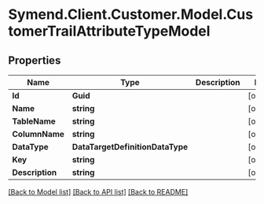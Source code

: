 # Symend.Client.Customer.Model.CustomerTrailAttributeTypeModel

## Properties

Name | Type | Description | Notes
------------ | ------------- | ------------- | -------------
**Id** | **Guid** |  | [optional] 
**Name** | **string** |  | [optional] 
**TableName** | **string** |  | [optional] 
**ColumnName** | **string** |  | [optional] 
**DataType** | **DataTargetDefinitionDataType** |  | [optional] 
**Key** | **string** |  | [optional] 
**Description** | **string** |  | [optional] 

[[Back to Model list]](../README.md#documentation-for-models) [[Back to API list]](../README.md#documentation-for-api-endpoints) [[Back to README]](../README.md)

